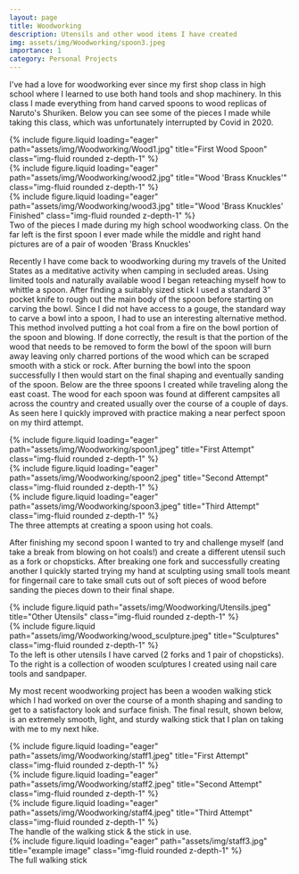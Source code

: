 ```yaml
---
layout: page
title: Woodworking
description: Utensils and other wood items I have created
img: assets/img/Woodworking/spoon3.jpeg
importance: 1
category: Personal Projects
---
```


I've had a love for woodworking ever since my first shop class in high school where I learned to use both hand tools and shop machinery. In this class I made everything from hand carved spoons to wood replicas of Naruto's Shuriken. Below you can see some of the pieces I made while taking this class, which was unfortunately interrupted by Covid in 2020.  

<div class="row">
    <div class="col-sm mt-3 mt-md">
        {% include figure.liquid loading="eager" path="assets/img/Woodworking/Wood1.jpg" title="First Wood Spoon" class="img-fluid rounded z-depth-1" %}
    </div>
    <div class="col-sm mt-3 mt-md">
        {% include figure.liquid loading="eager" path="assets/img/Woodworking/wood2.jpg" title="Wood 'Brass Knuckles'" class="img-fluid rounded z-depth-1" %}
    </div>
    <div class="col-sm mt-3 mt-md">
        {% include figure.liquid loading="eager" path="assets/img/Woodworking/wood3.jpg" title="Wood 'Brass Knuckles' Finished" class="img-fluid rounded z-depth-1" %}
    </div>
</div>
<div class="caption">
    Two of the pieces I made during my high school woodworking class. On the far left is the first spoon I ever made while the middle and right hand pictures are of a pair of wooden 'Brass Knuckles'
</div>

Recently I have come back to woodworking during my travels of the United States as a meditative activity when camping in secluded areas. Using limited tools and naturally available wood I began reteaching myself how to whittle a spoon. After finding a suitably sized stick I used a standard 3" pocket knife to rough out the main body of the spoon before starting on carving the bowl. Since I did not have access to a gouge, the standard way to carve a bowl into a spoon, I had to use an interesting alternative method. This method involved putting a hot coal from a fire on the bowl portion of the spoon and blowing. If done correctly, the result is that the portion of the wood that needs to be removed to form the bowl of the spoon will burn away leaving only charred portions of the wood which can be scraped smooth with a stick or rock. After burning the bowl into the spoon successfully I then would start on the final shaping and eventually sanding of the spoon. Below are the three spoons I created while traveling along the east coast. The wood for each spoon was found at different campsites all across the country and created usually over the course of a couple of days. As seen here I quickly improved with practice making a near perfect spoon on my third attempt.

<div class="row">
    <div class="col-sm mt-3 mt-md-0">
        {% include figure.liquid loading="eager" path="assets/img/Woodworking/spoon1.jpeg" title="First Attempt" class="img-fluid rounded z-depth-1" %}
    </div>
    <div class="col-sm mt-3 mt-md-0">
        {% include figure.liquid loading="eager" path="assets/img/Woodworking/spoon2.jpeg" title="Second Attempt" class="img-fluid rounded z-depth-1" %}
    </div>
    <div class="col-sm mt-3 mt-md-0">
        {% include figure.liquid loading="eager" path="assets/img/Woodworking/spoon3.jpeg" title="Third Attempt" class="img-fluid rounded z-depth-1" %}
    </div>
</div>
<div class="caption">
    The three attempts at creating a spoon using hot coals.
</div>

After finishing my second spoon I wanted to try and challenge myself (and take a break from blowing on hot coals!) and create a different utensil such as a fork or chopsticks. After breaking one fork and successfully creating another I quickly started trying my hand at sculpting using small tools meant for fingernail care to take small cuts out of soft pieces of wood before sanding the pieces down to their final shape.

<div class="row justify-content-sm-center">
    <div class="col-sm-4 mt-3 mt-md-0">
        {% include figure.liquid path="assets/img/Woodworking/Utensils.jpeg" title="Other Utensils" class="img-fluid rounded z-depth-1" %}
    </div>
    <div class="col-sm-4 mt-3 mt-md-0">
        {% include figure.liquid path="assets/img/Woodworking/wood_sculpture.jpeg" title="Sculptures" class="img-fluid rounded z-depth-1" %}
    </div>
</div>
<div class="caption">
    To the left is other utensils I have carved (2 forks and 1 pair of chopsticks). To the right is a collection of wooden sculptures I created using nail care tools and sandpaper.
</div>

My most recent woodworking project has been a wooden walking stick which I had worked on over the course of a month shaping and sanding to get to a satisfactory look and surface finish. The final result, shown below, is an extremely smooth, light, and sturdy walking stick that I plan on taking with me to my next hike.

<div class="row">
    <div class="col-sm mt-3 mt-md-0">
        {% include figure.liquid loading="eager" path="assets/img/Woodworking/staff1.jpeg" title="First Attempt" class="img-fluid rounded z-depth-1" %}
    </div>
    <div class="col-sm mt-3 mt-md-0">
        {% include figure.liquid loading="eager" path="assets/img/Woodworking/staff2.jpeg" title="Second Attempt" class="img-fluid rounded z-depth-1" %}
    </div>
    <div class="col-sm mt-3 mt-md-0">
        {% include figure.liquid loading="eager" path="assets/img/Woodworking/staff4.jpeg" title="Third Attempt" class="img-fluid rounded z-depth-1" %}
    </div>
</div>
<div class="caption">
    The handle of the walking stick & the stick in use.
</div>

</div>
<div class="row">
    <div class="col-sm mt-3 mt-md-0">
        {% include figure.liquid loading="eager" path="assets/img/staff3.jpg" title="example image" class="img-fluid rounded z-depth-1" %}
    </div>
</div>
<div class="caption">
    The full walking stick
</div>
